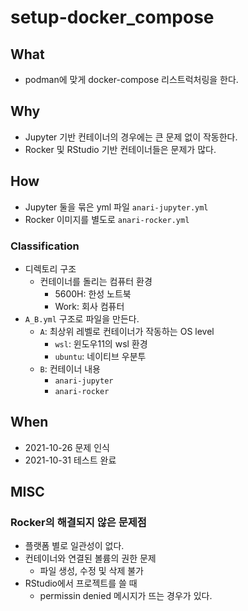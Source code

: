 # setup-docker_compose

## What

- podman에 맞게 docker-compose 리스트럭처링을 한다. 

## Why 

- Jupyter 기반 컨테이너의 경우에는 큰 문제 없이 작동한다. 
- Rocker 및 RStudio 기반 컨테이너들은 문제가 많다. 

## How 

- Jupyter 둘을 묶은 yml 파일 `anari-jupyter.yml`
- Rocker 이미지를 별도로 `anari-rocker.yml`

### Classification 

- 디렉토리 구조 
  + 컨테이너를 돌리는 컴퓨터 환경 
    + 5600H: 한성 노트북 
    + Work: 회사 컴퓨터 
- `A_B.yml` 구조로 파일을 만든다. 
  + `A`: 최상위 레벨로 컨테이너가 작동하는 OS level
    + `wsl`: 윈도우11의 wsl 환경
    + `ubuntu`: 네이티브 우분투  
  + `B`: 컨테이너 내용 
    + `anari-jupyter`
    + `anari-rocker` 

## When 

- 2021-10-26 문제 인식 
- 2021-10-31 테스트 완료 

## MISC

### Rocker의 해결되지 않은 문제점 

- 플랫폼 별로 일관성이 없다. 
- 컨테이너와 연결된 볼륨의 권한 문제 
  + 파일 생성, 수정 및 삭제 불가 
- RStudio에서 프로젝트를 쓸 때 
  + permissin denied 메시지가 뜨는 경우가 있다. 